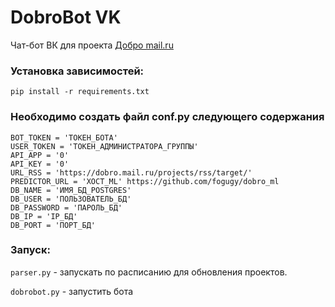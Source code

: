 # DobroBot VK
Чат-бот ВК для проекта [Добро mail.ru](dobro.mail.ru)

### Установка зависимостей:
```pip install -r requirements.txt```

### Необходимо создать файл conf.py следующего содержания

```
BOT_TOKEN = 'ТОКЕН_БОТА'
USER_TOKEN = 'ТОКЕН_АДМИНИСТРАТОРА_ГРУППЫ'
API_APP = '0'
API_KEY = '0'
URL_RSS = 'https://dobro.mail.ru/projects/rss/target/'
PREDICTOR_URL = 'ХОСТ_ML' https://github.com/fogugy/dobro_ml
DB_NAME = 'ИМЯ_БД_POSTGRES'
DB_USER = 'ПОЛЬЗОВАТЕЛЬ_БД'
DB_PASSWORD = 'ПАРОЛЬ_БД'
DB_IP = 'IP_БД'
DB_PORT = 'ПОРТ_БД'
```

### Запуск:

```parser.py``` - запускать по расписанию для обновления проектов.

```dobrobot.py``` - запустить бота
